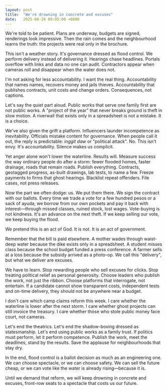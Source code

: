 ```yaml
---
layout: post
title:  "We're drowning in concrete and excuses"
date:   2025-08-28 09:05:00 +0800
---
```


We're told to be patient. Plans are underway, budgets are signed, renderings look impressive. Then the rain comes and the neighbourhood learns the truth: the projects were real only in the brochure.

This isn't a weather story. It's governance dressed as flood control. We perform delivery instead of delivering it. Hearings chase headlines. Portals overflow with links and data no one can audit. Contractors appear when cameras roll and disappear when the water does not.

I'm not asking for less accountability. I want the real thing. Accountability that names names, recovers money and jails thieves. Accountability that publishes contracts, unit costs and change orders. Consequences, not captions.

Let's say the quiet part aloud. Public works that serve one family first are not public works. A "project of the year" that never breaks ground is theft in slow motion. A riverwall that exists only in a spreadsheet is not a mistake. It is a choice.

We've also given the grift a platform. Influencers launder incompetence as inevitability. Officials mistake content for governance. When people call it out, the reply is predictable: *inggit daw* or "political attack". No. This isn't envy. It's accountability. Silence makes us complicit.

Yet anger alone won't lower the waterline. Results will. Measure success the way ordinary people do after a storm: fewer flooded homes, faster drainage, roads that remain roads. Publish everything. Contracts, geotagged progress, as-built drawings, lab tests, to name a few. Freeze payments to firms that ghost hearings. Blacklist repeat offenders. File cases, not press releases.

Now the part we often dodge: us. We put them there. We sign the contract with our ballots. Every time we trade a vote for a few hundred pesos or a sack of ayuda, we borrow from our own pockets and pay it back with interest—through missed classes, ruined stock, lost wages. Vote-buying is not kindness. It's an advance on the next theft. If we keep selling our vote, we keep buying the flood.

We pretend this is an act of God. It is not. It is an act of government.

Remember that the bill is paid elsewhere. A mother wades through waist-deep water because the dike exists only in a spreadsheet. A student misses class because the school budget funded a press conference. A farmer sells at a loss because the subsidy arrived as a photo-op. We call this "delivery", but what we deliver are excuses.

We have to learn. Stop rewarding people who sell excuses for clicks. Stop treating political relief as personal generosity. Choose leaders who publish the work, not just the ribbon. Choose platforms that interrogate, not entertain. If a candidate cannot show transparent costs, independent tests and on-time delivery, they should not be anywhere near a budget.

I don't care which camp claims reform this week. I care whether the waterline is lower after the next storm. I care whether ghost projects can still invoice the treasury. I care whether those who stole public money face court, not cameras.

Let's end the theatrics. Let's end the shadow-boxing dressed as statesmanship. Let's end using public works as a family trust. If politics must perform, let it perform competence. Publish the work, meet the deadlines, stand by the results. Save the applause for neighbourhoods that stay dry.

In the end, flood control is a ballot decision as much as an engineering one. We can choose spectacle, or we can choose safety. We can sell the future cheap, or we can vote like the water is already rising—because it is.

Until we demand that reform, we will keep drowning in concrete and excuses, front-row seats to a spectacle that costs us our future.
